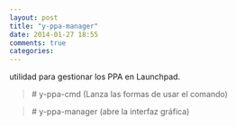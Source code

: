 ```yaml
---
layout: post
title: "y-ppa-manager"
date: 2014-01-27 18:55
comments: true
categories: 
---
```

utilidad para gestionar los PPA en Launchpad. 

>\# y-ppa-cmd (Lanza las formas de usar el comando) 

>\# y-ppa-manager (abre la interfaz gráfica)

